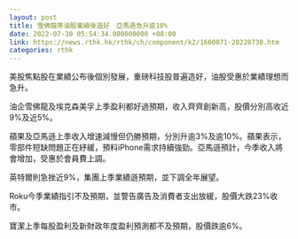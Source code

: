 ```yaml
---
layout: post
title: 雪佛龍等油股業績後造好　亞馬遜急升逾10%
date: 2022-07-30 05:54:34.000000000 +08:00
link: https://news.rthk.hk/rthk/ch/component/k2/1660071-20220730.htm
categories: rthk
---
```


美股焦點股在業績公布後個別發展，重磅科技股普遍造好，油股受惠於業績理想而急升。

油企雪佛龍及埃克森美孚上季盈利都好過預期，收入齊齊創新高，股價分別高收近9%及近5%。

蘋果及亞馬遜上季收入增速減慢但仍勝預期，分別升逾3%及逾10%。蘋果表示，零部件短缺問題正在紓緩，預料iPhone需求持續強勁。亞馬遜預計，今季收入將會增加，受惠於會員費上調。

英特爾則急挫近9%，集團上季業績遜預期，並下調全年展望。

Roku今季業績指引不及預期，並警告廣告及消費者支出放緩，股價大跌23%收市。

寶潔上季每股盈利及新財政年度盈利預測都不及預期，股價跌逾6%。
